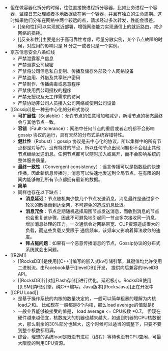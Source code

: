 - 但在做容器化拆分的时候，往往直接按进程拆分容器，比如业务进程一个容器，监控日志处理或者本地数据放在另一个容器，并且有独立的生命周期。这时如果他们分布在网络中两个较远的点，请求经过多次转发，性能会很差。
    - [[亲和性]]可以实现就近部署，增强网络能力实现通信上的就近路由，减少网络的损耗。
    - [[反亲和性]]主要是出于高可靠性考虑，尽量分散实例，某个节点故障的时候，对应用的影响只是 N 分之一或者只是一个实例。
- 京东信息安全八条红线
    - 严禁泄露客户信息
    - 严禁泄露公司秘密
    - 严禁将公司信息私自复制、传播及储存外部及个人网络设备
    - 严禁盗用、外借及共享账户密码
    - 严禁制作、传播病毒或恶意程序
    - 严禁使用费公司授权的程序
    - 严禁无授权及无工作需求的访问
    - 严禁协助非公司人员接入公司网络或使用公司设备
- [[Gossip]]是一种去中心化的分布式协议
    - **可扩展性**（Scalable）：允许节点的任意增加和减少，新增节点的状态最终会与其他节点一致。
    - **容错**（Fault-tolerance）：网络中任何节点的重启或者宕机都不会影响 gossip 协议的运行，具有天然的分布式系统容错特性。
    - **健壮性**（Robust）：gossip 协议是去中心化的协议，所以集群中的所有节点都是对等的，没有特殊的节点，所以任何节点出现问题都不会阻止其他节点继续发送消息。任何节点都可以随时加入或离开，而不会影响系统的整体服务质量。
    - **最终一致性**（Convergent consistency）：谣言传播可以是指数级的快速传播，因此新信息传播时，消息可以快速地发送到全局节点，在有限的时间内能够做到所有节点都拥有最新的数据。
    - **简单**
    - 同样也存在以下缺点：
        - **消息延迟**：节点随机向少数几个节点发送消息，消息最终是通过多个轮次的散播而到达全网，不可避免的造成消息延迟。
        - **消息冗余**：节点定期随机选择周围节点发送消息，而收到消息的节点也会重复该步骤，因此不可避免地引起同一节点多次接收同一消息，增加消息处理的压力。一次通信会对网路带宽、CUP资源造成很大的负载，而这些负载又受限于 通信频率，该频率又影响着算法收敛的速度。
        - **拜占庭问题**：如果有一个恶意传播消息的节点，Gossip协议的分布式系统就会出问题。
- [[R2M]]
    - [[RocksDB]]是使用[[C++]]编写的嵌入式kv存储引擎，其键值均允许使用二进制流。由Facebook基于[[levelDB]]开发， 提供向后兼容的levelDB API。
    - [[RocksDB]]针对[[Flash存储]]进行优化，延迟极小。RocksDB使用[[LSM]]存储引擎，纯C++编写。Java版本[[RocksJava]]正在开发中
- [[CPU Load]]
    - 是基于操作系统的内核的数量决定的，一般可以简单粗暴的理解为内核load之和。 比如现在一般都是8个内核，那么load average的值就是8
    - 一般业界能够被接受的值是， load average <= CPU核数 *0.7。  但现在硬件越来越便宜，核数庞大的机器也越来越大，如遇到机器的CPU核数很大，那么剩余的30%部分也越大，这个时候可以适当的调整下，只要不要到整个核数都用满。
    - 综合，理想的系统load是既没有进程（线程）等待也没有CPU空闲，可最大限度的利用CPU资源。
